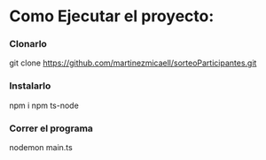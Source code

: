 # Como Ejecutar el proyecto:

### Clonarlo
git clone https://github.com/martinezmicaell/sorteoParticipantes.git

### Instalarlo
npm i
npm ts-node

### Correr el programa

nodemon main.ts